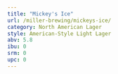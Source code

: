 ```yaml
---
title: "Mickey's Ice"
url: /miller-brewing/mickeys-ice/
category: North American Lager
style: American-Style Light Lager
abv: 5.8
ibu: 0
srm: 0
upc: 0
---
```


